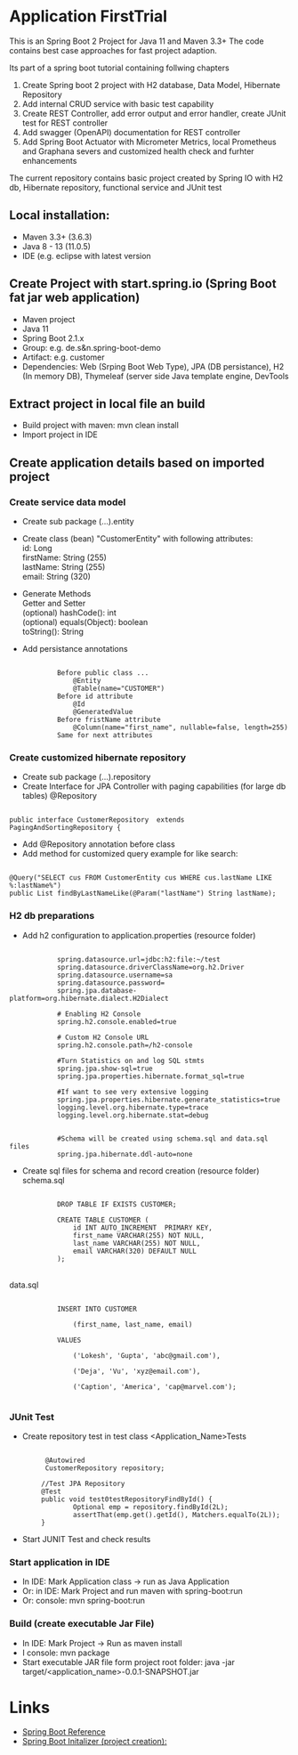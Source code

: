 # Application FirstTrial

This is an Spring Boot 2 Project for Java 11 and Maven 3.3+ 
The code contains best case approaches for fast project adaption.

Its part of a spring boot tutorial containing follwing chapters
1. Create Spring boot 2 project with H2 database, Data Model, Hibernate Repository
2. Add internal CRUD service with basic test capability
3. Create REST Controller, add error output and error handler, create JUnit test for REST controller
4. Add swagger (OpenAPI) documentation for REST controller
5. Add Spring Boot Actuator with Micrometer Metrics, local Prometheus and Graphana severs and customized health check and furhter enhancements

The current repository contains basic project created by Spring IO with H2 db, Hibernate repository, functional service and JUnit test

## Local installation:
* Maven 3.3+ (3.6.3)
* Java 8 - 13 (11.0.5)
* IDE (e.g. eclipse with latest version

## Create Project with start.spring.io (Spring Boot fat jar web application)
* Maven project
* Java 11
* Spring Boot 2.1.x
* Group: e.g. de.s&n.spring-boot-demo
* Artifact: e.g. customer
* Dependencies: Web (Srping Boot Web Type), JPA (DB persistance), H2 (In memory DB), Thymeleaf (server side Java template engine, DevTools

## Extract project in local file an build
* Build project with maven: mvn clean install
* Import project in IDE

## Create application details based on imported project
### Create service data model
* Create sub package (...).entity
* Create class (bean) "CustomerEntity" with following attributes:
<br> id: Long
<br> firstName: String (255)
<br> lastName: String (255)
<br> email: String (320)

* Generate Methods
<br> Getter and Setter
<br> (optional) hashCode(): int
<br> (optional) equals(Object): boolean
<br> toString(): String
		
* Add persistance annotations
<pre><code>
			Before public class ...
				@Entity
				@Table(name="CUSTOMER")
			Before id attribute
				@Id
				@GeneratedValue
			Before fristName attribute
				@Column(name="first_name", nullable=false, length=255)
			Same for next attributes
</pre></code>

### Create customized hibernate repository
* Create sub package (...).repository
* Create Interface for JPA Controller with paging capabilities (for large db tables)
@Repository
<pre><code>
public interface CustomerRepository  extends PagingAndSortingRepository<CustomerEntity, Long> {
</pre></code>
* Add @Repository annotation before class
* Add method for customized query example for like search:
<pre><code>
@Query("SELECT cus FROM CustomerEntity cus WHERE cus.lastName LIKE %:lastName%")
public List<CustomerEntity> findByLastNameLike(@Param("lastName") String lastName);
</pre></code>

### H2 db preparations
* Add h2 configuration to application.properties (resource folder)
<pre><code>
			spring.datasource.url=jdbc:h2:file:~/test
			spring.datasource.driverClassName=org.h2.Driver
			spring.datasource.username=sa
			spring.datasource.password=
			spring.jpa.database-platform=org.hibernate.dialect.H2Dialect
			 
			# Enabling H2 Console
			spring.h2.console.enabled=true
			 
			# Custom H2 Console URL
			spring.h2.console.path=/h2-console

			#Turn Statistics on and log SQL stmts
			spring.jpa.show-sql=true
			spring.jpa.properties.hibernate.format_sql=true
			 
			#If want to see very extensive logging
			spring.jpa.properties.hibernate.generate_statistics=true
			logging.level.org.hibernate.type=trace
			logging.level.org.hibernate.stat=debug


			#Schema will be created using schema.sql and data.sql files 
			spring.jpa.hibernate.ddl-auto=none
</pre></code>

* Create sql files for schema and record creation (resource folder)
<br> schema.sql
<pre><code>
			DROP TABLE IF EXISTS CUSTOMER;
  
			CREATE TABLE CUSTOMER (
				id INT AUTO_INCREMENT  PRIMARY KEY,
				first_name VARCHAR(255) NOT NULL,
				last_name VARCHAR(255) NOT NULL,
				email VARCHAR(320) DEFAULT NULL
			);
</pre></code>
<br> data.sql
<pre><code>
			INSERT INTO CUSTOMER<br> 
				(first_name, last_name, email)<br> 
			VALUES<br>
				(&#39;Lokesh&#39;, &#39;Gupta&#39;, &#39;abc@gmail.com&#39;),<br>
				(&#39;Deja&#39;, &#39;Vu&#39;, &#39;xyz@email.com&#39;),<br>
				(&#39;Caption&#39;, &#39;America&#39;, &#39;cap@marvel.com&#39;);<br>
</pre></code>

### JUnit Test
* Create repository test in test class <Application_Name>Tests
<pre><code>
		 @Autowired
		 CustomerRepository repository;
		 
		//Test JPA Repository
		@Test
		public void test0testRepositoryFindById() {
				Optional<CustomerEntity> emp = repository.findById(2L);
				assertThat(emp.get().getId(), Matchers.equalTo(2L));
		}		
</pre></code>
*	Start JUNIT Test and check results

### Start application in IDE 
* In IDE: Mark Application class -> run as Java Application
* Or: in IDE: Mark Project and run maven with spring-boot:run 
* Or: console: mvn spring-boot:run 

### Build (create executable Jar File)
* In IDE: Mark Project -> Run as maven install
* I console: mvn package
* Start executable JAR file form project root folder: java -jar target/<application_name>-0.0.1-SNAPSHOT.jar
		
# Links
* [Spring Boot Reference](https://docs.spring.io/spring-boot/docs/current/reference/htmlsingle/#boot-documentation)
* [Spring Boot Initalizer (project creation):](https://start.spring.io/)	